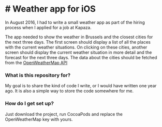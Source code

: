 # # Weather app for iOS #

In August 2016, I had to write a small weather app as part of the hiring process when I applied for a job at Kapaza. 

The app needed to show the weather in Brussels and the closest cities for the next three days. The first screen should display a list of all the places with the current weather situations. On clicking on these cities, another screen should display the current weather situation in more detail and the forecast for the next three days.
The data about the cities should be fetched from the [OpenWeatherMap API](http://openweathermap.org/current)

### What is this repository for? ###

My goal is to share the kind of code I write, or I would have written one year ago. It is also a simple way to store the code somewhere for me.

### How do I get set up? ###

Just download the project, run CocoaPods and replace the OpenWeatherMap key with yours.